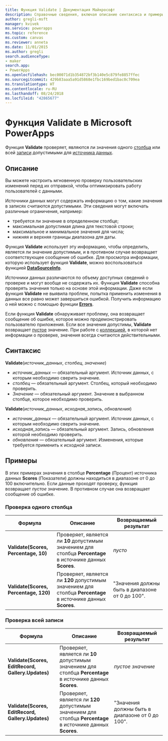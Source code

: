 ```yaml
---
title: Функция Validate | Документация Майкрософт
description: Справочные сведения, включая описание синтаксиса и примеры, относительно функции Validate в PowerApps
author: gregli-msft
manager: kvivek
ms.service: powerapps
ms.topic: reference
ms.custom: canvas
ms.reviewer: anneta
ms.date: 11/01/2015
ms.author: gregli
search.audienceType:
- maker
search.app:
- PowerApps
ms.openlocfilehash: bec00071d1b354872bf3b140e5c879fe8857ffec
ms.sourcegitcommit: 429b83aaa5a91d5868e1fbc169bed1bac0c709ea
ms.translationtype: HT
ms.contentlocale: ru-RU
ms.lasthandoff: 08/24/2018
ms.locfileid: "42865677"
---
```

# <a name="validate-function-in-powerapps"></a>Функция Validate в Microsoft PowerApps
Функция **Validate** проверяет, являются ли значения одного [столбца](../working-with-tables.md#columns) или всей [записи](../working-with-tables.md#records) допустимыми для [источника данных](../working-with-data-sources.md).  

## <a name="description"></a>Описание
Вы можете настроить мгновенную проверку пользовательских изменений перед их отправкой, чтобы оптимизировать работу пользователей с данными.

Источники данных могут содержать информацию о том, какие значения в записях считаются допустимыми. Эти сведения могут включать различные ограничения, например:

* требуется ли значение в определенном столбце;
* максимальная допустимая длина для текстовой строки;
* максимальное и минимальное значения для числа;
* нижняя и верхняя границы диапазона для даты.

Функция **Validate** использует эту информацию, чтобы определить, является ли значение допустимым, и в противном случае возвращает соответствующее сообщение об ошибке. Для просмотра информации, которую использует функция **Validate**, можно воспользоваться функцией **[DataSourceInfo](function-datasourceinfo.md)**.

Источники данных различаются по объему доступных сведений о проверке и могут вообще не содержать их. Функция **Validate** способна проверять значения только на основе этой информации. Даже если функция **Validate** не выявила проблем, попытка применить изменения в данных все равно может завершиться ошибкой. Получить информацию о ней можно с помощью функции **[Errors](function-errors.md)**.

Если функция **Validate** обнаруживает проблему, она возвращает сообщение об ошибке, которое можно продемонстрировать пользователю приложения. Если все значения допустимы, **Validate** возвращает [пустое](function-isblank-isempty.md) значение. При работе с [коллекцией](../working-with-data-sources.md#collections), в которой нет информации о проверке, значения всегда считаются действительными.

## <a name="syntax"></a>Синтаксис
**Validate**(*источник_данных*, *столбец*, *значение*)

* *источник_данных* — обязательный аргумент. Источник данных, с которым необходимо сверить значение.
* *столбец* — обязательный аргумент. Столбец, который необходимо проверить.
* *Значение* — обязательный аргумент. Значение в выбранном столбце, которое необходимо проверить.

**Validate**(*источник_данных*, *исходная_запись*, *обновления*)

* *источник_данных* — обязательный аргумент. Источник данных, с которым необходимо сверить значение.
* *исходная_запись* — обязательный аргумент.  Запись, обновления которой необходимо проверить.
* *обновления* — обязательный аргумент.  Изменения, которые требуется применить к исходной записи.

## <a name="examples"></a>Примеры
В этих примерах значения в столбце **Percentage** (Процент) источника данных **Scores** (Показатели) должны находиться в диапазоне от 0 до 100 включительно. Если данные проходят проверку, функция возвращает *пустое* значение. В противном случае она возвращает сообщение об ошибке.

### <a name="validate-with-a-single-column"></a>Проверка одного столбца

| Формула | Описание | Возвращаемый результат |
| --- | --- | --- |
| **Validate(Scores, Percentage, 10)** |Проверяет, является ли **10** допустимым значением для столбца **Percentage** в источнике данных **Scores**. |*пусто* |
| **Validate(Scores, Percentage, 120)** |Проверяет, является ли **120** допустимым значением для столбца **Percentage** в источнике данных **Scores**. |"Значения должны быть в диапазоне от 0 до 100". |

### <a name="validate-with-a-complete-record"></a>Проверка всей записи

| Формула | Описание | Возвращаемый результат |
| --- | --- | --- |
| **Validate(Scores, EditRecord, Gallery.Updates)** |Проверяет, является ли **10** допустимым значением для столбца **Percentage** в источнике данных **Scores**. |*пустое значение* |
| **Validate(Scores, EditRecord, Gallery.Updates)** |Проверяет, является ли **120** допустимым значением для столбца **Percentage** в источнике данных **Scores**. |"Значения должны быть в диапазоне от 0 до 100". |


